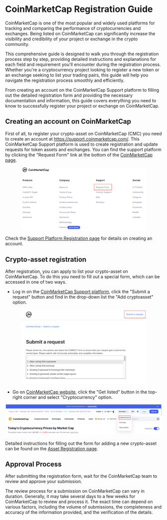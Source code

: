 # CoinMarketCap Registration Guide

CoinMarketCap is one of the most popular and widely used platforms for tracking and comparing the performance of cryptocurrencies and exchanges. Being listed on CoinMarketCap can significantly increase the visibility and credibility of your project or exchange in the crypto community.

This comprehensive guide is designed to walk you through the registration process step by step, providing detailed instructions and explanations for each field and requirement you'll encounter during the registration process. Whether you're a cryptocurrency project looking to register a new token or an exchange seeking to list your trading pairs, this guide will help you navigate the registration process smoothly and efficiently.

From creating an account on the CoinMarketCap Support platform to filling out the detailed registration form and providing the necessary documentation and information, this guide covers everything you need to know to successfully register your project or exchange on CoinMarketCap.

## Creating an account on CoinMarketCap

First of all, to register your crypto-asset on CoinMarketCap (CMC) you need to create an account at https://support.coinmarketcap.com/. This CoinMarketCap Support platform is used to create registration and update requests for token assets and exchanges. You can find the support platform by clicking the "Request Form" link at the bottom of the [CoinMarketCap page](https://coinmarketcap.com/).

<p align="center"><img src="./.assets/request_form_link.png" alt="Link to the CMC support platform" style="width: 400px"/></p>

Check the [Support Platform Registration page](./SupportPlatformRegistration.md) for details on creating an account.

## Crypto-asset registration

After registration, you can apply to list your crypto-asset on CoinMarketCap. To do this you need to fill out a special form, which can be accessed in one of two ways.

- Log in on the [CoinMarketCap Support platform](https://support.coinmarketcap.com/), click the "Submit a request" button and find in the drop-down list the "Add cryptoasset" option.

<p align="center"><img src="./.assets/access_to_add_asset_form1.png" alt="Add crypto-asset form on the CMC support platform" style="width: 400px"/></p>

- Go on [CoinMarketCap website](https://coinmarketcap.com/), click the "Get listed" button in the top-right corner and select "Cryptocurrency" option.

<p align="center"><img src="./.assets/access_to_add_asset_form2.png" alt="Add crypto-asset form on the CMC support platform" style="width: 500px"/></p>

Detailed instructions for filling out the form for adding a new crypto-asset can be found on the [Asset Registration page](./AssetRegistration.md).

## Approval Process

After submitting the registration form, wait for the CoinMarketCap team to review and approve your submission. 

The review process for a submission on CoinMarketCap can vary in duration. Generally, it may take several days to a few weeks for CoinMarketCap to review and process it. The exact time can depend on various factors, including the volume of submissions, the completeness and accuracy of the information provided, and the verification of the details.
